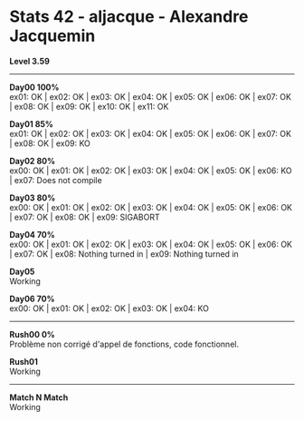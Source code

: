# Stats 42 - aljacque - Alexandre Jacquemin

**Level 3.59**

----

**Day00 100%**  
ex01: OK | ex02: OK | ex03: OK | ex04: OK | ex05: OK | ex06: OK | ex07: OK | ex08: OK | ex09: OK | ex10: OK | ex11: OK

**Day01 85%**  
ex01: OK | ex02: OK | ex03: OK | ex04: OK | ex05: OK | ex06: OK | ex07: OK | ex08: OK | ex09: KO

**Day02 80%**  
ex00: OK | ex01: OK | ex02: OK | ex03: OK | ex04: OK | ex05: OK | ex06: KO | ex07: Does not compile

**Day03 80%**  
ex00: OK | ex01: OK | ex02: OK | ex03: OK | ex04: OK | ex05: OK | ex06: OK | ex07: OK | ex08: OK | ex09: SIGABORT

**Day04 70%**  
ex00: OK | ex01: OK | ex02: OK | ex03: OK | ex04: OK | ex05: OK | ex06: OK | ex07: OK | ex08: Nothing turned in | ex09: Nothing turned in

**Day05**  
Working

**Day06 70%**  
ex00: OK | ex01: OK | ex02: OK | ex03: OK | ex04: KO

----

**Rush00 0%**  
Problème non corrigé d'appel de fonctions, code fonctionnel.

**Rush01**  
Working

----

**Match N Match**  
Working
